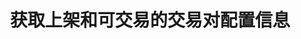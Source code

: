 ---
title: 获取上架和可交易的交易对配置信息
position_number: 4
type: get
description: /future/market/v3/public/symbol/list
parameters:
content_markdown: 注：**此方法不需要签名**
left_code_blocks:
    -
        code_block: "public void getKLine() {\r\n\tString text = HttpUtil.get(URL + \"/data/api/future/market/v1/getKLine?market=btc_usdt&type=1min&since=0\");\r\n\tSystem.out.println(text);\r\n}"
        title: Java
        language: java
right_code_blocks:
    - code_block: |-
        {
          "error": {
            "code": "",
            "msg": ""
          },
          "msgInfo": "",
          "result": [
              {
               "baseCoin": "",      //标的资产
               "baseCoinDisplayPrecision": 0,  //标的币种显示精度
               "cnDesc": "",  //合约中文描述
               "cnName": "",  //合约中文名称
               "cnRemark": "",  //合约备注(中文)
               "contractSize": 0,  //合约乘数（面值）
               "contractType": "",  //合约类型，永续，交割
               "deliveryCompletion": false, //交割是否完成
               "deliveryDate": 0,  //交割时间
               "deliveryPrice": 0,  //交割价格
               "depthPrecisionMerge": 0,  //盘口精度合并
               "enDesc": "",      //合约英文描述
               "enName": "",      //合约英文名称
               "enRemark": "",    //合约备注(英文)
               "initLeverage": 0,  //初始杠杆倍数
               "initPositionType": "",  //初始仓位类型
               "isDisplay": false,      //是否展示
               "isOpenApi": false,      //是否支持OpenApi|
               "labels": [],            //标签
               "liquidationFee": 0,     //强平手续费
               "makerFee": 0,           //maker手续费
               "marketTakeBound": 0,    //市价单最多价格偏离
               "maxEntrusts": 0,        //最多open条件单
               "maxNotional": 0,        //最大名义价值
               "maxOpenOrders": 0,      //最多open订单
               "maxPrice": 0,           //预测合约价格上限(原型指数价格上限)
               "minNotional": 0,        //最小名义价值
               "minPrice": 0,           //预测合约价格下限(原型指数价格下限)
               "minQty": 0,             //最小数量
               "minStepPrice": 0,       //最小价格变动单位
               "multiplierDown": 0,     //限价卖单下限百分比
               "multiplierUp": 0,       //限价买单价格上限百分比
               "onboardDate": 0,        //上线时间
               "pair": "",              //标的交易对
               "plates": [],
               "predictEventParam": "",   //事件关联参数
               "predictEventSort": "",    //事件关联排序:WIN 胜, FLAT 平, NEGATIVE 负
               "predictEventType": "",    //预测事件类型:PERPETUAL 永续事件，ONCE 单事件
               "pricePrecision": 0,       //价格精度
               "productType": "",         //合约类型，perpetual, futures，不区分交割间隔
               "quantityPrecision": 0,     //数量精度(废弃)
               "quoteCoin": "",            //报价资产
               "quoteCoinDisplayPrecision": 0,  //报价币种显示精度
               "quoteCoinPrecision": 0,         //报价币种精度
               "baseCoinPrecision": 0,          //标的币种精度
               "state": 0,                    //状态
               "supportEntrustType": "",      //支持计划委托类型
               "supportOrderType": "",        //支持订单类型
               "supportPositionType": "",     //支持仓位类型
               "supportTimeInForce": "",      //支持有效方式
               "symbol": "",                  //交易对
               "symbolGroupId": 0,
               "takerFee": 0,                  //手续费
               "tradeSwitch": false,           //交易对开关
               "underlyingType": ""            //标的类型，币本位，u本位
             } 

          ],
          "returnCode": 0
        }
      title: Response
      language: json
---